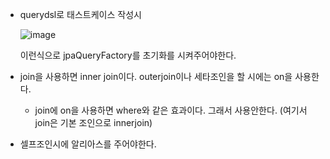 - querydsl로 태스트케이스 작성시

  ![image](https://user-images.githubusercontent.com/108928206/195832131-8995b21d-12c9-4fa6-96e7-5d89ec7885be.png)

  이런식으로 jpaQueryFactory를 초기화를 시켜주어야한다.
  
- join을 사용하면 inner join이다. outerjoin이나 세타조인을 할 시에는 on을 사용한다.

  - join에 on을 사용하면 where와 같은 효과이다. 그래서 사용안한다. (여기서 join은 기본 조인으로 innerjoin)


- 셀프조인시에 알리아스를 주어야한다. 
  
  
